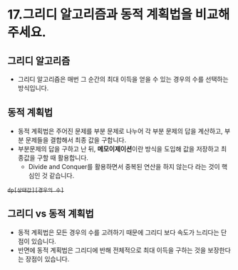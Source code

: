 # 17.그리디 알고리즘과 동적 계획법을 비교해 주세요.

## 그리디 알고리즘

- 그리디 알고리즘은 매번 그 순간의 최대 이득을 얻을 수 있는 경우의 수를 선택하는 방식입니다.

## 동적 계획법

- 동적 계획법은 주어진 문제를 부분 문제로 나누어 각 부분 문제의 답을 계산하고, 부분 문제들을 결합해서 최종 값을 구합니다.
- 부분문제의 답을 구하고 난 뒤, **메모이제이션**이란 방식을 도입해 값을 저장하고 최종값을 구할 때 활용합니다.
    - Divide and Conquer를 활용하면서 중복된 연산을 하지 않는다 라는 것이 핵심인 것 같습니다.

~~`dp[상태값][경우의 수]`~~

## 그리디 vs 동적 계획법

- 동적 계획법은 모든 경우의 수를 고려하기 때문에 그리디 보다 속도가 느리다는 단점이 있습니다.
- 반면에 동적 계획법은 그리디에 반해 전체적으로 최대 이득을 구하는 것을 보장한다는 장점이 있습니다.
